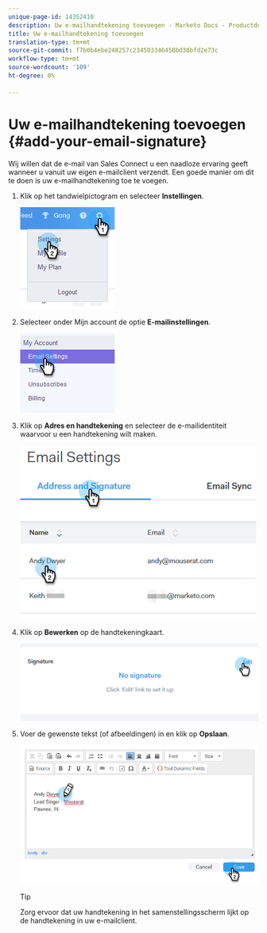 ```yaml
---
unique-page-id: 14352410
description: Uw e-mailhandtekening toevoegen - Marketo Docs - Productdocumentatie
title: Uw e-mailhandtekening toevoegen
translation-type: tm+mt
source-git-commit: f7b0b4ebe248257c234503346458bd38bfd2e73c
workflow-type: tm+mt
source-wordcount: '109'
ht-degree: 0%

---
```



# Uw e-mailhandtekening toevoegen {#add-your-email-signature}

Wij willen dat de e-mail van Sales Connect u een naadloze ervaring geeft wanneer u vanuit uw eigen e-mailclient verzendt. Een goede manier om dit te doen is uw e-mailhandtekening toe te voegen.

1. Klik op het tandwielpictogram en selecteer **Instellingen**.

   ![](assets/add-your-email-signature-1.png)

1. Selecteer onder Mijn account de optie **E-mailinstellingen**.

   ![](assets/add-your-email-signature-2.png)

1. Klik op **Adres en handtekening** en selecteer de e-mailidentiteit waarvoor u een handtekening wilt maken.

   ![](assets/add-your-email-signature-3.png)

1. Klik op **Bewerken** op de handtekeningkaart.

   ![](assets/add-your-email-signature-4.png)

1. Voer de gewenste tekst (of afbeeldingen) in en klik op **Opslaan**.

   ![](assets/add-your-email-signature-5.png)

   >[!TIP]
   >
   >Zorg ervoor dat uw handtekening in het samenstellingsscherm lijkt op de handtekening in uw e-mailclient.
